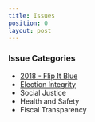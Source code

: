 ```yaml
---
title: Issues
position: 0
layout: post
---
```


### Issue Categories
* [2018 - Flip It Blue](http://indivisibleandoverma.com/issues/2018-flip-it-blue.html)
* [Election Integrity](issues/election-integrity.html)
* Social Justice
* Health and Safety
* Fiscal Transparency